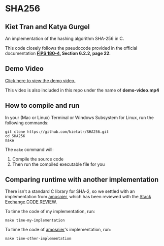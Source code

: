 # SHA256
## Kiet Tran and Katya Gurgel

An implementation of the hashing algorithm SHA-256 in C. 

This code closely follows the pseudocode provided in the official documentation **[FIPS 180-4](https://github.com/kietatr/SHA256/blob/master/NIST.FIPS.180-4.pdf), Section 6.2.2, page 22**.

## Demo Video

[Click here to view the demo video.](https://drive.google.com/file/d/1n7mqzZ77mDuZUgvySg3Ai88MnSLIkYXf/view?usp=sharing)

This video is also included in this repo under the name of **demo-video.mp4**

## How to compile and run

In your (Mac or Linux) Terminal or Windows Subsystem for Linux, run the following commands:

```
git clone https://github.com/kietatr/SHA256.git
cd SHA256
make
```

The `make` command will:
1. Compile the source code
2. Then run the compiled executable file for you

## Comparing runtime with another implementation

There isn't a standard C library for SHA-2, so we settled with an implementation from [amosnier](https://github.com/amosnier), which has been reviewed with the [Stack Exchange CODE
REVIEW](https://codereview.stackexchange.com/questions/182812/self-contained-sha-256-implementation-in-c).

To time the code of my implementation, run:

```
make time-my-implementation
```

To time the code of [amosnier](https://github.com/amosnier)'s implementation, run:

```
make time-other-implementation
```